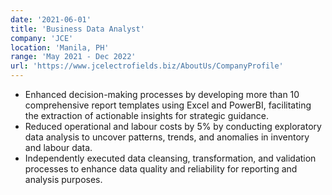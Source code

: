 ```yaml
---
date: '2021-06-01'
title: 'Business Data Analyst'
company: 'JCE'
location: 'Manila, PH'
range: 'May 2021 - Dec 2022'
url: 'https://www.jcelectrofields.biz/AboutUs/CompanyProfile'
---
```


- Enhanced decision-making processes by developing more than 10 comprehensive report templates using Excel and PowerBI, facilitating the extraction of actionable insights for strategic guidance.
- Reduced operational and labour costs by 5% by conducting exploratory data analysis to uncover patterns, trends, and anomalies in inventory and labour data.
- Independently executed data cleansing, transformation, and validation processes to enhance data quality and reliability for reporting and analysis purposes.